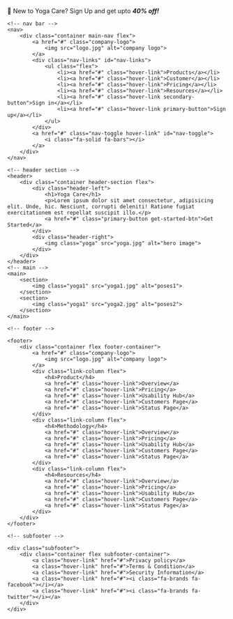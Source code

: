 <!DOCTYPE html>
<html lang="en">
<head>
    <meta charset="UTF-8">
    <meta http-equiv="X-UA-Compatible" content="IE=edge">
    <meta name="viewport" content="width=device-width, initial-scale=1.0">
    <title>Yoga Landing Page</title>
    <link rel="stylesheet" href="style.css">

</head>
<body>
    <!-- Landing Page -->
    <div class="top-banner">
        <div class="container">
            <div class="small-bold-text banner-text">🥳 New to Yoga Care? Sign Up and get upto <i><b>40% off!</b></i></div>
        </div>
    </div>

    <!-- nav bar -->
    <nav>
        <div class="container main-nav flex">
            <a href="#" class="company-logo">
                <img src="logo.jpg" alt="company logo">
            </a>
            <div class="nav-links" id="nav-links">
                <ul class="flex">
                    <li><a href="#" class="hover-link">Products</a></li>
                    <li><a href="#" class="hover-link">Customer</a></li>
                    <li><a href="#" class="hover-link">Pricing</a></li>
                    <li><a href="#" class="hover-link">Resources</a></li>
                    <li><a href="#" class="hover-link secondary-button">Sign in</a></li>
                    <li><a href="#" class="hover-link primary-button">Sign up</a></li>
                </ul>
            </div>
            <a href="#" class="nav-toggle hover-link" id="nav-toggle">
                <i class="fa-solid fa-bars"></i>
            </a>
        </div>
    </nav>

    <!-- header section -->
    <header>
        <div class="container header-section flex">
            <div class="header-left">
                <h1>Yoga Care</h1>
                <p>Lorem ipsum dolor sit amet consectetur, adipisicing elit. Unde, hic. Nesciunt, corrupti deleniti! Ratione fugiat exercitationem est repellat suscipit illo.</p>
                <a href="#" class="primary-button get-started-btn">Get Started</a>
            </div>
            <div class="header-right">
                <img class="yoga" src="yoga.jpg" alt="hero image">
            </div>
        </div>
    </header>
    <!-- main -->
    <main>
        <section>
            <img class="yoga1" src="yoga1.jpg" alt="poses1">
        </section>
        <section>
            <img class="yoga1" src="yoga2.jpg" alt="poses2">
        </section>
    </main>

    <!-- footer -->

    <footer>
        <div class="container flex footer-container">
            <a href="#" class="company-logo">
                <img src="logo.jpg" alt="company logo">
            </a>
            <div class="link-column flex">
                <h4>Product</h4>
                <a href="#" class="hover-link">Overview</a>
                <a href="#" class="hover-link">Pricing</a>
                <a href="#" class="hover-link">Usability Hub</a>
                <a href="#" class="hover-link">Customers Page</a>
                <a href="#" class="hover-link">Status Page</a>
            </div>
            <div class="link-column flex">
                <h4>Methodology</h4>
                <a href="#" class="hover-link">Overview</a>
                <a href="#" class="hover-link">Pricing</a>
                <a href="#" class="hover-link">Usability Hub</a>
                <a href="#" class="hover-link">Customers Page</a>
                <a href="#" class="hover-link">Status Page</a>
            </div>
            <div class="link-column flex">
                <h4>Resources</h4>
                <a href="#" class="hover-link">Overview</a>
                <a href="#" class="hover-link">Pricing</a>
                <a href="#" class="hover-link">Usability Hub</a>
                <a href="#" class="hover-link">Customers Page</a>
                <a href="#" class="hover-link">Status Page</a>
            </div>
        </div>
    </footer>

    <!-- subfooter -->

    <div class="subfooter">
        <div class="container flex subfooter-container">
            <a class="hover-link" href="#">Privacy policy</a>
            <a class="hover-link" href="#">Terms & Condition</a>
            <a class="hover-link" href="#">Security Information</a>
            <a class="hover-link" href="#"><i class="fa-brands fa-facebook"></i></a>
            <a class="hover-link" href="#"><i class="fa-brands fa-twitter"></i></a>
        </div>
    </div> 
    
</body>
</html>
